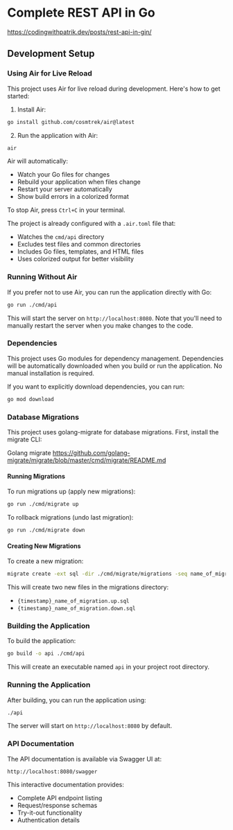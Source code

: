 # Complete REST API in Go

https://codingwithpatrik.dev/posts/rest-api-in-gin/

## Development Setup

### Using Air for Live Reload

This project uses Air for live reload during development. Here's how to get started:

1. Install Air:

```bash
go install github.com/cosmtrek/air@latest
```

2. Run the application with Air:

```bash
air
```

Air will automatically:

- Watch your Go files for changes
- Rebuild your application when files change
- Restart your server automatically
- Show build errors in a colorized format

To stop Air, press `Ctrl+C` in your terminal.

The project is already configured with a `.air.toml` file that:

- Watches the `cmd/api` directory
- Excludes test files and common directories
- Includes Go files, templates, and HTML files
- Uses colorized output for better visibility

### Running Without Air

If you prefer not to use Air, you can run the application directly with Go:

```bash
go run ./cmd/api
```

This will start the server on `http://localhost:8080`. Note that you'll need to manually restart the server when you make changes to the code.

### Dependencies

This project uses Go modules for dependency management. Dependencies will be automatically downloaded when you build or run the application. No manual installation is required.

If you want to explicitly download dependencies, you can run:

```bash
go mod download
```

### Database Migrations

This project uses golang-migrate for database migrations. First, install the migrate CLI:

Golang migrate https://github.com/golang-migrate/migrate/blob/master/cmd/migrate/README.md

#### Running Migrations

To run migrations up (apply new migrations):

```bash
go run ./cmd/migrate up
```

To rollback migrations (undo last migration):

```bash
go run ./cmd/migrate down
```

#### Creating New Migrations

To create a new migration:

```bash
migrate create -ext sql -dir ./cmd/migrate/migrations -seq name_of_migration
```

This will create two new files in the migrations directory:

- `{timestamp}_name_of_migration.up.sql`
- `{timestamp}_name_of_migration.down.sql`

### Building the Application

To build the application:

```bash
go build -o api ./cmd/api
```

This will create an executable named `api` in your project root directory.

### Running the Application

After building, you can run the application using:

```bash
./api
```

The server will start on `http://localhost:8080` by default.

### API Documentation

The API documentation is available via Swagger UI at:

```
http://localhost:8080/swagger
```

This interactive documentation provides:

- Complete API endpoint listing
- Request/response schemas
- Try-it-out functionality
- Authentication details
